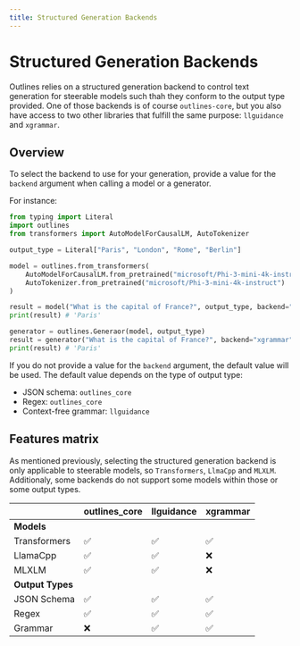 ```yaml
---
title: Structured Generation Backends
---
```


# Structured Generation Backends

Outlines relies on a structured generation backend to control text generation for steerable models such thah they conform to the output type provided. One of those backends is of course `outlines-core`, but you also have access to two other libraries that fulfill the same purpose: `llguidance` and `xgrammar`.

## Overview

To select the backend to use for your generation, provide a value for the `backend` argument when calling a model or a generator.

For instance:

```python
from typing import Literal
import outlines
from transformers import AutoModelForCausalLM, AutoTokenizer

output_type = Literal["Paris", "London", "Rome", "Berlin"]

model = outlines.from_transformers(
    AutoModelForCausalLM.from_pretrained("microsoft/Phi-3-mini-4k-instruct"),
    AutoTokenizer.from_pretrained("microsoft/Phi-3-mini-4k-instruct")
)

result = model("What is the capital of France?", output_type, backend="llguidance")
print(result) # 'Paris'

generator = outlines.Generaor(model, output_type)
result = generator("What is the capital of France?", backend="xgrammar")
print(result) # 'Paris'
```

If you do not provide a value for the `backend` argument, the default value will be used. The default value depends on the type of output type:

- JSON schema: `outlines_core`
- Regex: `outlines_core`
- Context-free grammar: `llguidance`

## Features matrix

As mentioned previously, selecting the structured generation backend is only applicable to steerable models, so `Transformers`, `LlmaCpp` and `MLXLM`. Additionaly, some backends do not support some models within those or some output types.

| | outlines_core | llguidance | xgrammar |
|---|---|---|---|
| **Models** | | | |
| Transformers | ✅ | ✅ | ✅ |
| LlamaCpp | ✅ | ✅ | ❌ |
| MLXLM | ✅ | ✅ | ❌ |
| **Output Types** | | | |
| JSON Schema | ✅ | ✅ | ✅ |
| Regex | ✅ | ✅ | ✅ |
| Grammar | ❌ | ✅ | ✅ |
